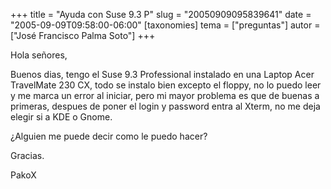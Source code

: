 +++
title = "Ayuda con Suse 9.3 P"
slug = "20050909095839641"
date = "2005-09-09T09:58:00-06:00"
[taxonomies]
tema = ["preguntas"]
autor = ["José Francisco Palma Soto"]
+++

Hola señores,

Buenos dias, tengo el Suse 9.3 Professional instalado en una Laptop Acer
TravelMate 230 CX, todo se instalo bien excepto el floppy, no lo puedo
leer y me marca un error al iniciar, pero mi mayor problema es que de
buenas a primeras, despues de poner el login y password entra al Xterm,
no me deja elegir si a KDE o Gnome.

¿Alguien me puede decir como le puedo hacer?

Gracias.

PakoX
